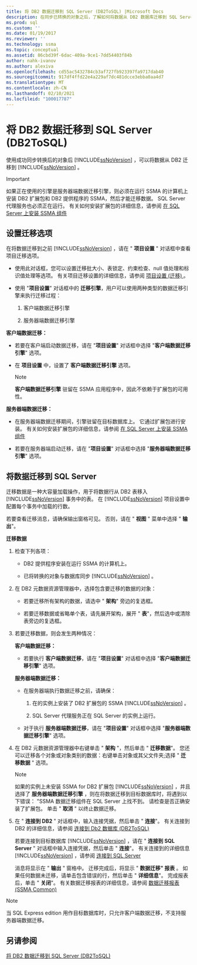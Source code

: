 ```yaml
---
title: 将 DB2 数据迁移到 SQL Server (DB2ToSQL) |Microsoft Docs
description: 在同步已转换的对象之后，了解如何将数据从 DB2 数据库迁移到 SQL Server 或 Azure SQL 数据库。
ms.prod: sql
ms.custom: ''
ms.date: 01/19/2017
ms.reviewer: ''
ms.technology: ssma
ms.topic: conceptual
ms.assetid: 86cbd39f-6dac-409a-9ce1-7dd54403f84b
author: nahk-ivanov
ms.author: alexiva
ms.openlocfilehash: cd55ac5432784cb3af727fb923397fa9717dab40
ms.sourcegitcommit: 917df4ffd22e4a229af7dc481dcce3ebba0aa4d7
ms.translationtype: MT
ms.contentlocale: zh-CN
ms.lasthandoff: 02/10/2021
ms.locfileid: "100017787"
---
```

# <a name="migrating-db2-data-into-sql-server-db2tosql"></a>将 DB2 数据迁移到 SQL Server (DB2ToSQL) 
使用成功同步转换后的对象后 [!INCLUDE[ssNoVersion](../../includes/ssnoversion-md.md)] ，可以将数据从 DB2 迁移到 [!INCLUDE[ssNoVersion](../../includes/ssnoversion-md.md)] 。  
  
> [!IMPORTANT]  
> 如果正在使用的引擎是服务器端数据迁移引擎，则必须在运行 SSMA 的计算机上安装 DB2 扩展包和 DB2 提供程序的 SSMA，然后才能迁移数据。 SQL Server 代理服务也必须正在运行。 有关如何安装扩展包的详细信息，请参阅 [在 SQL Server 上安装 SSMA 组件](./installing-ssma-components-on-sql-server-db2tosql.md)  
  
## <a name="setting-migration-options"></a>设置迁移选项  
在将数据迁移到之前 [!INCLUDE[ssNoVersion](../../includes/ssnoversion-md.md)] ，请在 " **项目设置** " 对话框中查看项目迁移选项。  
  
-   使用此对话框，您可以设置迁移批大小、表锁定、约束检查、null 值处理和标识值处理等选项。 有关项目迁移设置的详细信息，请参阅 [项目设置 (迁移) ](./project-settings-migration-db2tosql.md)。  
  
-   使用 "**项目设置**" 对话框中的 **迁移引擎**，用户可以使用两种类型的数据迁移引擎来执行迁移过程：  
  
    1.  客户端数据迁移引擎  
  
    2.  服务器端数据迁移引擎  
  
**客户端数据迁移：**  
  
-   若要在客户端启动数据迁移，请在 "**项目设置**" 对话框中选择 "**客户端数据迁移引擎**" 选项。  
  
-   在 **项目设置** 中，设置了 **客户端数据迁移引擎** 选项。  
  
    > [!NOTE]  
    > **客户端数据迁移引擎** 驻留在 SSMA 应用程序中，因此不依赖于扩展包的可用性。  
  
**服务器端数据迁移：**  
  
-   在服务器端数据迁移期间，引擎驻留在目标数据库上。 它通过扩展包进行安装。 有关如何安装扩展包的详细信息，请参阅 [在 SQL Server 上安装 SSMA 组件](./installing-ssma-components-on-sql-server-db2tosql.md)  
  
-   若要在服务器端启动迁移，请在 "**项目设置**" 对话框中选择 "**服务器端数据迁移引擎**" 选项。  
  
## <a name="migrating-data-to-sql-server"></a>将数据迁移到 SQL Server  
迁移数据是一种大容量加载操作，用于将数据行从 DB2 表移入 [!INCLUDE[ssNoVersion](../../includes/ssnoversion-md.md)] 事务中的表。 在 [!INCLUDE[ssNoVersion](../../includes/ssnoversion-md.md)] 项目设置中配置每个事务中加载的行数。  
  
若要查看迁移消息，请确保输出窗格可见。 否则，请在 " **视图** " 菜单中选择 " **输出**"。  
  
**迁移数据**  
  
1.  检查下列各项：  
  
    -   DB2 提供程序安装在运行 SSMA 的计算机上。  
  
    -   已将转换的对象与数据库同步 [!INCLUDE[ssNoVersion](../../includes/ssnoversion-md.md)] 。  
  
2.  在 DB2 元数据资源管理器中，选择包含要迁移的数据的对象：  
  
    -   若要迁移所有架构的数据，请选中 " **架构**" 旁边的复选框。  
  
    -   若要迁移数据或省略单个表，请先展开架构，展开 " **表**"，然后选中或清除表旁边的复选框。  
  
3.  若要迁移数据，则会发生两种情况：  
  
    **客户端数据迁移：**  
  
    -   若要执行 **客户端数据迁移**，请在 "**项目设置**" 对话框中选择 "**客户端数据迁移引擎**" 选项。  
  
    **服务器端数据迁移：**  
  
    -   在服务器端执行数据迁移之前，请确保：  
  
        1.  在的实例上安装了 DB2 扩展包的 SSMA [!INCLUDE[ssNoVersion](../../includes/ssnoversion-md.md)] 。  
  
        2.  SQL Server 代理服务正在 SQL Server 的实例上运行。  
  
    -   对于执行 **服务器端数据迁移**，请在 "**项目设置**" 对话框中选择 "**服务器端数据迁移引擎**" 选项。  
  
4.  在 DB2 元数据资源管理器中右键单击 " **架构** "，然后单击 " **迁移数据**"。 您还可以迁移各个对象或对象类别的数据：右键单击对象或其父文件夹;选择 " **迁移数据** " 选项。  
  
    > [!NOTE]  
    > 如果的实例上未安装 SSMA for DB2 扩展包 [!INCLUDE[ssNoVersion](../../includes/ssnoversion-md.md)] ，并且选择了 **服务器端数据迁移引擎** ，则在将数据迁移到目标数据库时，将遇到以下错误： "SSMA 数据迁移组件在 SQL Server 上找不到。 请检查是否正确安装了扩展包。 单击 " **取消** " 以终止数据迁移。  
  
5.  在 " **连接到 DB2** " 对话框中，输入连接凭据，然后单击 " **连接**"。 有关连接到 DB2 的详细信息，请参阅 [连接到 Db2 数据库 &#40;DB2ToSQL&#41;](../../ssma/db2/connecting-to-db2-database-db2tosql.md)  
  
    若要连接到目标数据库 [!INCLUDE[ssNoVersion](../../includes/ssnoversion-md.md)] ，请在 " **连接到 SQL Server** " 对话框中输入连接凭据，然后单击 " **连接**"。 有关连接到的详细信息 [!INCLUDE[ssNoVersion](../../includes/ssnoversion-md.md)] ，请参阅 [连接到 SQL Server](./connecting-to-sql-server-db2tosql.md)  
  
    消息将显示在 " **输出** " 窗格中。 迁移完成后，将显示 " **数据迁移" 报表** 。 如果任何数据未迁移，请单击包含错误的行，然后单击 " **详细信息**"。 完成报表后，单击 " **关闭**"。 有关数据迁移报表的详细信息，请参阅 [数据迁移报表 (SSMA Common) ](../sybase/data-migration-report-sybasetosql.md)  
  
> [!NOTE]  
> 当 SQL Express edition 用作目标数据库时，只允许客户端数据迁移，不支持服务器端数据迁移。  
  
## <a name="see-also"></a>另请参阅  
[将 DB2 数据迁移到 SQL Server &#40;DB2ToSQL&#41;](../../ssma/db2/migrating-db2-data-into-sql-server-db2tosql.md)  
